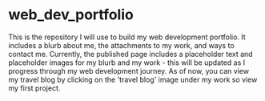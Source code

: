 # web_dev_portfolio
This is the repository I will use to build my web development portfolio. It includes a blurb about me, the attachments to my work, and ways to contact me. Currently, the published page includes a placeholder text and placeholder images for my blurb and my work - this will be updated as I progress through my web development journey. As of now, you can view my travel blog by clicking on the 'travel blog' image under my work so view my first project.
